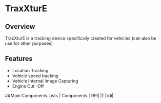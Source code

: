 # TraxXturE

## Overview
TraxXturE is a tracking device specifically created for vehicles (can also be use for other purposes)

##  Features
+ Location Tracking
+ Vehicle speed tracking
+ Vehicle Internal Image Capturing
+ Engine Cut -Off



##Main Components Lists
| Components | RPi|
|1            | idi|
